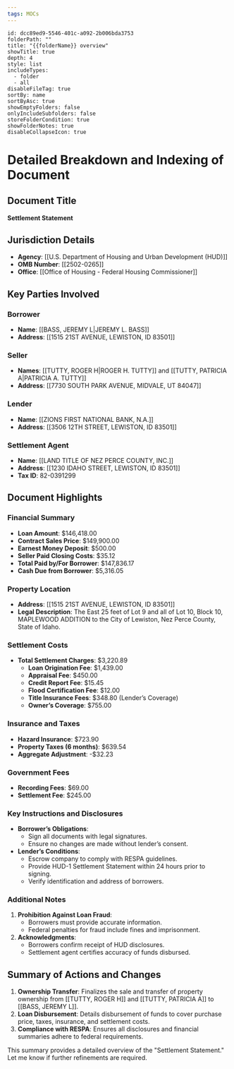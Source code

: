 ```yaml
---
tags: MOCs
---
```

```folder-overview
id: dcc89ed9-5546-401c-a092-2b006bda3753
folderPath: ""
title: "{{folderName}} overview"
showTitle: true
depth: 4
style: list
includeTypes:
  - folder
  - all
disableFileTag: true
sortBy: name
sortByAsc: true
showEmptyFolders: false
onlyIncludeSubfolders: false
storeFolderCondition: true
showFolderNotes: true
disableCollapseIcon: true
```

# Detailed Breakdown and Indexing of Document

## Document Title
**Settlement Statement**

## Jurisdiction Details
- **Agency**: [[U.S. Department of Housing and Urban Development (HUD)]]
- **OMB Number**: [[2502-0265]]
- **Office**: [[Office of Housing - Federal Housing Commissioner]]

## Key Parties Involved
### Borrower
- **Name**: [[BASS, JEREMY L|JEREMY L. BASS]]
- **Address**: [[1515 21ST AVENUE, LEWISTON, ID 83501]]

### Seller
- **Names**: [[TUTTY, ROGER H|ROGER H. TUTTY]] and [[TUTTY, PATRICIA A|PATRICIA A. TUTTY]]
- **Address**: [[7730 SOUTH PARK AVENUE, MIDVALE, UT 84047]]

### Lender
- **Name**: [[ZIONS FIRST NATIONAL BANK, N.A.]]
- **Address**: [[3506 12TH STREET, LEWISTON, ID 83501]]

### Settlement Agent
- **Name**: [[LAND TITLE OF NEZ PERCE COUNTY, INC.]]
- **Address**: [[1230 IDAHO STREET, LEWISTON, ID 83501]]
- **Tax ID**: 82-0391299

## Document Highlights

### Financial Summary
- **Loan Amount**: $146,418.00
- **Contract Sales Price**: $149,900.00
- **Earnest Money Deposit**: $500.00
- **Seller Paid Closing Costs**: $35.12
- **Total Paid by/For Borrower**: $147,836.17
- **Cash Due from Borrower**: $5,316.05

### Property Location
- **Address**: [[1515 21ST AVENUE, LEWISTON, ID 83501]]
- **Legal Description**: The East 25 feet of Lot 9 and all of Lot 10, Block 10, MAPLEWOOD ADDITION to the City of Lewiston, Nez Perce County, State of Idaho.

### Settlement Costs
- **Total Settlement Charges**: $3,220.89
  - **Loan Origination Fee**: $1,439.00
  - **Appraisal Fee**: $450.00
  - **Credit Report Fee**: $15.45
  - **Flood Certification Fee**: $12.00
  - **Title Insurance Fees**: $348.80 (Lender’s Coverage)
  - **Owner’s Coverage**: $755.00

### Insurance and Taxes
- **Hazard Insurance**: $723.90
- **Property Taxes (6 months)**: $639.54
- **Aggregate Adjustment**: -$32.23

### Government Fees
- **Recording Fees**: $69.00
- **Settlement Fee**: $245.00

### Key Instructions and Disclosures
- **Borrower’s Obligations**:
  - Sign all documents with legal signatures.
  - Ensure no changes are made without lender’s consent.
- **Lender’s Conditions**:
  - Escrow company to comply with RESPA guidelines.
  - Provide HUD-1 Settlement Statement within 24 hours prior to signing.
  - Verify identification and address of borrowers.

### Additional Notes
1. **Prohibition Against Loan Fraud**:
   - Borrowers must provide accurate information.
   - Federal penalties for fraud include fines and imprisonment.
2. **Acknowledgments**:
   - Borrowers confirm receipt of HUD disclosures.
   - Settlement agent certifies accuracy of funds disbursed.

## Summary of Actions and Changes
1. **Ownership Transfer**: Finalizes the sale and transfer of property ownership from [[TUTTY, ROGER H]] and [[TUTTY, PATRICIA A]] to [[BASS, JEREMY L]].
2. **Loan Disbursement**: Details disbursement of funds to cover purchase price, taxes, insurance, and settlement costs.
3. **Compliance with RESPA**: Ensures all disclosures and financial summaries adhere to federal requirements.

This summary provides a detailed overview of the "Settlement Statement." Let me know if further refinements are required.


